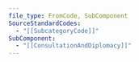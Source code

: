 ```yaml
---
file_type: FromCode, SubComponent
SourceStandardCodes:
  - "[[SubcategoryCode]]"
SubComponent:
  - "[[ConsultationAndDiplomacy]]"
---
```


